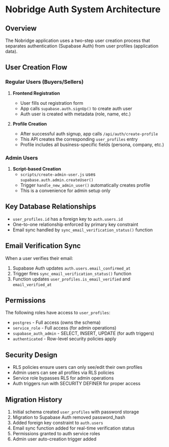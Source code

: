 # Nobridge Auth System Architecture

## Overview

The Nobridge application uses a two-step user creation process that separates authentication (Supabase Auth) from user profiles (application data).

## User Creation Flow

### Regular Users (Buyers/Sellers)

1. **Frontend Registration**
   - User fills out registration form
   - App calls `supabase.auth.signUp()` to create auth user
   - Auth user is created with metadata (role, name, etc.)

2. **Profile Creation**
   - After successful auth signup, app calls `/api/auth/create-profile`
   - This API creates the corresponding `user_profiles` entry
   - Profile includes all business-specific fields (persona, company, etc.)

### Admin Users

1. **Script-based Creation**
   - `scripts/create-admin-user.js` uses `supabase.auth.admin.createUser()`
   - Trigger `handle_new_admin_user()` automatically creates profile
   - This is a convenience for admin setup only

## Key Database Relationships

- `user_profiles.id` has a foreign key to `auth.users.id`
- One-to-one relationship enforced by primary key constraint
- Email sync handled by `sync_email_verification_status()` function

## Email Verification Sync

When a user verifies their email:
1. Supabase Auth updates `auth.users.email_confirmed_at`
2. Trigger fires `sync_email_verification_status()` function
3. Function updates `user_profiles.is_email_verified` and `email_verified_at`

## Permissions

The following roles have access to `user_profiles`:
- `postgres` - Full access (owns the schema)
- `service_role` - Full access (for admin operations)
- `supabase_auth_admin` - SELECT, INSERT, UPDATE (for auth triggers)
- `authenticated` - Row-level security policies apply

## Security Design

- RLS policies ensure users can only see/edit their own profiles
- Admin users can see all profiles via RLS policies
- Service role bypasses RLS for admin operations
- Auth triggers run with SECURITY DEFINER for proper access

## Migration History

1. Initial schema created `user_profiles` with password storage
2. Migration to Supabase Auth removed password_hash
3. Added foreign key constraint to `auth.users`
4. Email sync function added for real-time verification status
5. Permissions granted to auth service roles
6. Admin user auto-creation trigger added
